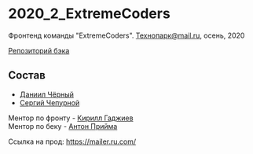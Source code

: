 # 2020_2_ExtremeCoders
Фронтенд команды "ExtremeCoders". Технопарк@mail.ru, осень, 2020

[Репозиторий бэка](https://github.com/go-park-mail-ru/2020_2_ExtremeCoders/)

## Состав
- [Даниил Чёрный](https://github.com/Dellvin)
- [Сергий Чепурной](https://github.com/sergii1)

Ментор по фронту - [Кирилл Гаджиев](https://github.com/kirBMSTU) \
Ментор по беку - [Антон Прийма](https://github.com/antonpriyma)

Ссылка на прод: https://mailer.ru.com/
